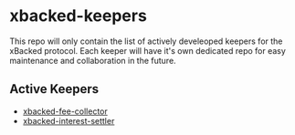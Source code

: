 # xbacked-keepers

This repo will only contain the list of actively develeoped keepers for the xBacked protocol. Each keeper will have it's own dedicated repo for easy maintenance and collaboration in the future.

## Active Keepers
- [xbacked-fee-collector](https://github.com/YinkaEnoch/xbacked-fee-collector)
- [xbacked-interest-settler](https://github.com/YinkaEnoch/xbacked-interest-settler)
